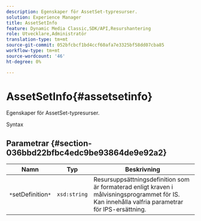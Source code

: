 ```yaml
---
description: Egenskaper för AssetSet-typresurser.
solution: Experience Manager
title: AssetSetInfo
feature: Dynamic Media Classic,SDK/API,Resurshantering
role: Utvecklare,Administratör
translation-type: tm+mt
source-git-commit: 052bfcbcf1bd4ccf60afa7e3325bf58dd07cba85
workflow-type: tm+mt
source-wordcount: '46'
ht-degree: 0%

---
```



# AssetSetInfo{#assetsetinfo}

Egenskaper för AssetSet-typresurser.

Syntax

## Parametrar {#section-036bbd22bfbc4edc9be93864de9e92a2}

| Namn | Typ | Beskrivning |
|---|---|---|
| `*`setDefinition`*` | `xsd:string` | Resursuppsättningsdefinition som är formaterad enligt kraven i målvisningsprogrammet för IS. Kan innehålla valfria parametrar för IPS-ersättning. |

